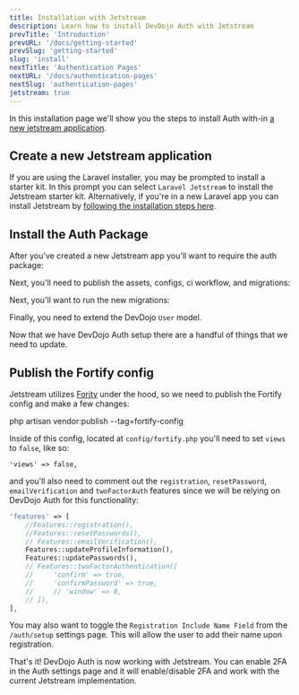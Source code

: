 ```yaml
---
title: Installation with Jetstream
description: Learn how to install DevDojo Auth with Jetstream
prevTitle: 'Introduction'
prevURL: '/docs/getting-started'
prevSlug: 'getting-started'
slug: 'install'
nextTitle: 'Authentication Pages'
nextURL: '/docs/authentication-pages'
nextSlug: 'authentication-pages'
jetstream: true
---
```


In this installation page we'll show you the steps to install Auth with-in <a href="https://jetstream.laravel.com/installation.html" target="_blank">a new jetstream application</a>.

## Create a new Jetstream application

If you are using the Laravel installer, you may be prompted to install a starter kit. In this prompt you can select `Laravel Jetstream` to install the Jetstream starter kit. Alternatively, if you're in a new Laravel app you can install Jetstream by [following the installation steps here](https://jetstream.laravel.com/installation.html). 

## Install the Auth Package

After you've created a new Jetstream app you'll want to require the auth package:

<include src="docs/install/code/composer-require.html"></include>

Next, you'll need to publish the assets, configs, ci workflow, and migrations:

<include src="docs/install/code/publish.html"></include>

Next, you'll want to run the new migrations:

<include src="docs/install/code/migrate.html"></include>

Finally, you need to extend the DevDojo `User` model.

<include src="docs/install/code/extend-model.html"></include>

Now that we have DevDojo Auth setup there are a handful of things that we need to update.

## Publish the Fortify config

Jetstream utilizes <a href="https://laravel.com/docs/fortify" target="_blank">Fority</a> under the hood, so we need to publish the Fortify config and make a few changes:

<div class="p-5 font-mono whitespace-break-spaces bg-white/[6%] rounded-xl border border-white/[8%]"><span class="text-pink-400">php</span> <span class="text-green-400">artisan</span> <span class="text-yellow-400">vendor:publish</span> <span class="text-[#b4fd4f]">--tag=fortify-config</span></div>

Inside of this config, located at `config/fortify.php` you'll need to set `views` to `false`, like so:

```
'views' => false,
```

and you'll also need to comment out the `registration`, `resetPassword`, `emailVerification` and `twoFactorAuth` features since we will be relying on DevDojo Auth for this functionality:

```php
'features' => [
    //Features::registration(),
    //Features::resetPasswords(),
    // Features::emailVerification(),
    Features::updateProfileInformation(),
    Features::updatePasswords(),
    // Features::twoFactorAuthentication([
    //     'confirm' => true,
    //     'confirmPassword' => true,
    //     // 'window' => 0,
    // ]),
],
```

You may also want to toggle the `Registration Include Name Field` from the `/auth/setup` settings page. This will allow the user to add their name upon registration.

That's it! DevDojo Auth is now working with Jetstream. You can enable 2FA in the Auth settings page and it will enable/disable 2FA and work with the current Jetstream implementation.
